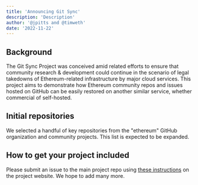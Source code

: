 ```yaml
---
title: 'Announcing Git Sync'
description: 'Description'
author: '@jpitts and @timweth'
date: '2022-11-22'
---
```


## Background

The Git Sync Project was conceived amid related efforts to ensure that community research & development could continue in the scenario of legal takedowns of Ethereum-related infrastructure by major cloud services. This project aims to demonstrate how Ethereum community repos and issues hosted on GitHub can be easily restored on another similar service, whether commercial of self-hosted.

## Initial repositories

We selected a handful of key repositories from the "ethereum" GitHub organization and community projects. This list is expected to be expanded.

## How to get your project included

Please submit an issue to the main project repo using [these instructions](https://gitsync.ethereum.org/submit) on the project website. We hope to add many more.